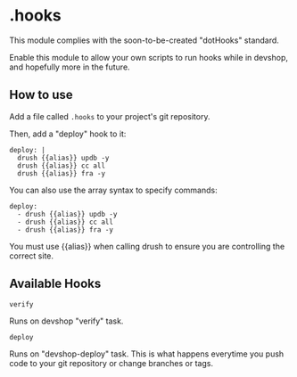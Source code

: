 .hooks
======

This module complies with the soon-to-be-created "dotHooks" standard.

Enable this module to allow your own scripts to run hooks while in devshop, and hopefully more in the future.

How to use
----------

Add a file called `.hooks` to your project's git repository.

Then, add a "deploy" hook to it:

```
deploy: |
  drush {{alias}} updb -y
  drush {{alias}} cc all
  drush {{alias}} fra -y
```

You can also use the array syntax to specify commands:

```
deploy:
  - drush {{alias}} updb -y
  - drush {{alias}} cc all
  - drush {{alias}} fra -y
```

You must use {{alias}} when calling drush to ensure you are controlling the correct site.

Available Hooks
---------------

`verify`

Runs on devshop "verify" task.

`deploy`

Runs on "devshop-deploy" task. This is what happens everytime you push code to your git repository or change branches or tags.